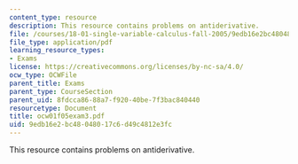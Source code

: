 ```yaml
---
content_type: resource
description: This resource contains problems on antiderivative.
file: /courses/18-01-single-variable-calculus-fall-2005/9edb16e2bc48048017c6d49c4812e3fc_ocw01f05exam3.pdf
file_type: application/pdf
learning_resource_types:
- Exams
license: https://creativecommons.org/licenses/by-nc-sa/4.0/
ocw_type: OCWFile
parent_title: Exams
parent_type: CourseSection
parent_uid: 8fdcca86-88a7-f920-40be-7f3bac840440
resourcetype: Document
title: ocw01f05exam3.pdf
uid: 9edb16e2-bc48-0480-17c6-d49c4812e3fc
---
```

This resource contains problems on antiderivative.